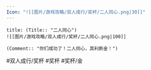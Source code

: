 ```yaml
---
Icon: "![[图片/游戏攻略/双人成行/奖杯/二人同心.png|30]]"
---
```

```ad-common-gold-trophy
title: (Title:: "二人同心")
![[图片/游戏攻略/双人成行/奖杯/二人同心.png|100]]

(Comment:: "你们成功了！二人同心，其利断金！")
```

#双人成行/奖杯 #奖杯 #奖杯/金
